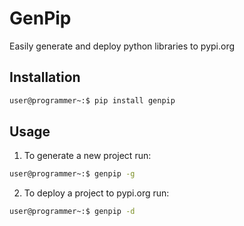 # GenPip

Easily generate and deploy python libraries to pypi.org

## Installation

```bash
user@programmer~:$ pip install genpip
```

## Usage

1. To generate a new project run:

```bash
user@programmer~:$ genpip -g
```

2. To deploy a project to pypi.org run:

```bash
user@programmer~:$ genpip -d
```